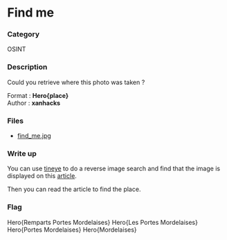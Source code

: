 # Find me

### Category

OSINT

### Description

Could you retrieve where this photo was taken ?

Format : **Hero{place}**<br>
Author : **xanhacks**

### Files

- [find_me.jpg](find_me.jpg)

### Write up

You can use [tineye](https://tineye.com/) to do a reverse image search and find that the image is displayed on this [article](https://www.20minutes.fr/rennes/1956403-20161107-rennes-remparts-portes-mordelaises-bientot-classes-monuments-historiques).

Then you can read the article to find the place.

### Flag

Hero{Remparts Portes Mordelaises}
Hero{Les Portes Mordelaises}
Hero{Portes Mordelaises}
Hero{Mordelaises}